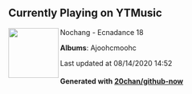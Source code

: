 ## Currently Playing on YTMusic

[<img align="left" width="100" src="https://lh3.googleusercontent.com/LuV1kYhjbfwvzaFojNBCb_IFdSg8GJEQfgeMER3Df4Lyos1snLirSIT870IcE2RyF9crVBQt8bw2VCBX">](https://music.youtube.com/channel/UC3NFM7nvnZEmSItn687o1NA)

Nochang - Ecnadance 18

**Albums**: Ajoohcmoohc

Last updated at 08/14/2020 14:52

#### Generated with [20chan/github-now](https://github.com/20chan/github-now)


<!--
**20chan/20chan** is a ✨ _special_ ✨ repository because its `README.md` (this file) appears on your GitHub profile.

Here are some ideas to get you started:

- 🔭 I’m currently working on ...
- 🌱 I’m currently learning ...
- 👯 I’m looking to collaborate on ...
- 🤔 I’m looking for help with ...
- 💬 Ask me about ...
- 📫 How to reach me: ...
- 😄 Pronouns: ...
- ⚡ Fun fact: ...
-->
